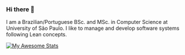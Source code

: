 ### Hi there 👋

I am a Brazilian/Portuguese BSc. and MSc. in Computer Science at University of São Paulo. I like to manage and develop software systems following Lean concepts.

[![My Awesome Stats](https://awesome-github-stats.azurewebsites.net/user-stats/paulocheque?cardType=github&theme=github-dark&preferLogin=false)](https://git.io/awesome-stats-card)
